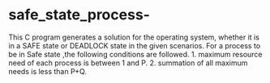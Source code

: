 # safe_state_process-
 This C program generates a solution for the operating system, whether it is in a SAFE state or DEADLOCK state in the given scenarios. For a process to be in Safe state ,the following conditions are followed. 1. maximum resource need of each process is between 1 and P. 2. summation of all maximum needs is less than P+Q.    
